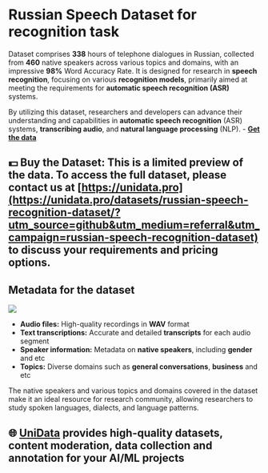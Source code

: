 # Russian Speech Dataset for recognition task

Dataset comprises **338** hours of telephone dialogues in Russian, collected from **460** native speakers across various topics and domains, with an impressive **98%** Word Accuracy Rate. It is designed for research in **speech recognition**, focusing on various **recognition models**, primarily aimed at meeting the requirements for **automatic speech recognition (ASR)** systems.

By utilizing this dataset, researchers and developers can advance their understanding and capabilities in **automatic speech recognition** (ASR) systems, **transcribing audio**, and **natural language processing** (NLP).  - **[Get the data](https://unidata.pro/datasets/russian-speech-recognition-dataset/?utm_source=github&utm_medium=referral&utm_campaign=russian-speech-recognition-dataset)**


## 💵 Buy the Dataset: This is a limited preview of the data. To access the full dataset, please contact us at [https://unidata.pro](https://unidata.pro/datasets/russian-speech-recognition-dataset/?utm_source=github&utm_medium=referral&utm_campaign=russian-speech-recognition-dataset) to discuss your requirements and pricing options.

## Metadata for the dataset
![](https://www.googleapis.com/download/storage/v1/b/kaggle-user-content/o/inbox%2F22059654%2Fa3f375fb273dcad3fe17403bdfccb63b%2Fssssssssss.PNG?generation=1739884059328284&alt=media)
- **Audio files:** High-quality recordings in **WAV** format
- **Text transcriptions:** Accurate and detailed **transcripts** for each audio segment
- **Speaker information:** Metadata on **native speakers**, including **gender** and etc
- **Topics:** Diverse domains such as **general conversations**, **business** and etc

The native speakers and various topics and domains covered in the dataset make it an ideal resource for research community, allowing researchers to study spoken languages, dialects, and language patterns.

## 🌐 [UniData](https://unidata.pro/datasets/russian-speech-recognition-dataset/?utm_source=github&utm_medium=referral&utm_campaign=russian-speech-recognition-dataset) provides high-quality datasets, content moderation, data collection and annotation for your AI/ML projects 
